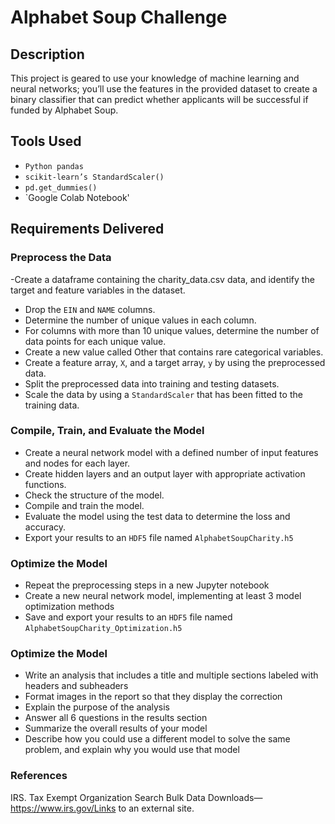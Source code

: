 # Alphabet Soup Challenge

## Description
This project is geared to use your knowledge of machine learning and neural networks; you’ll use the features in the provided dataset to create a binary classifier that can predict whether applicants will be successful if funded by Alphabet Soup.

## Tools Used
- `Python pandas`
- `scikit-learn’s StandardScaler()`
- `pd.get_dummies()`
- `Google Colab Notebook'
  
## Requirements Delivered 

### Preprocess the Data
-Create a dataframe containing the charity_data.csv data, and identify the target and feature variables in the dataset.
- Drop the `EIN` and `NAME` columns.
- Determine the number of unique values in each column.
- For columns with more than 10 unique values, determine the number of data points for each unique value.
- Create a new value called Other that contains rare categorical variables.
- Create a feature array, `X`, and a target array, `y` by using the preprocessed data.
- Split the preprocessed data into training and testing datasets.
- Scale the data by using a `StandardScaler` that has been fitted to the training data.

### Compile, Train, and Evaluate the Model
- Create a neural network model with a defined number of input features and nodes for each layer.
- Create hidden layers and an output layer with appropriate activation functions.
- Check the structure of the model.
- Compile and train the model.
- Evaluate the model using the test data to determine the loss and accuracy.
- Export your results to an `HDF5` file named `AlphabetSoupCharity.h5` 

### Optimize the Model
- Repeat the preprocessing steps in a new Jupyter notebook 
- Create a new neural network model, implementing at least 3 model optimization methods 
- Save and export your results to an `HDF5` file named `AlphabetSoupCharity_Optimization.h5` 

### Optimize the Model
- Write an analysis that includes a title and multiple sections labeled with headers and subheaders 
- Format images in the report so that they display the correction
- Explain the purpose of the analysis 
- Answer all 6 questions in the results section 
- Summarize the overall results of your model 
- Describe how you could use a different model to solve the same problem, and explain why you would use that model

### References
IRS. Tax Exempt Organization Search Bulk Data Downloads—https://www.irs.gov/Links to an external site.
